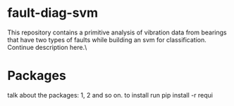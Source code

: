 # fault-diag-svm
This repository contains a primitive analysis of vibration data from bearings that have two types of faults while building an svm for classification.\
Continue description here.\
# Packages
talk about the packages: 1, 2 and so on.
to install run pip install -r requi
